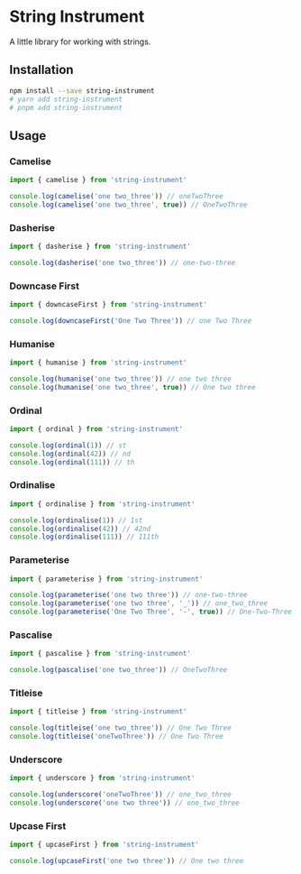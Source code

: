 # String Instrument

A little library for working with strings.

## Installation

```bash
npm install --save string-instrument
# yarn add string-instrument
# pnpm add string-instrument
```

## Usage

### Camelise

```js
import { camelise } from 'string-instrument'

console.log(camelise('one two_three')) // oneTwoThree
console.log(camelise('one two_three', true)) // OneTwoThree
```

### Dasherise

```js
import { dasherise } from 'string-instrument'

console.log(dasherise('one two_three')) // one-two-three
```

### Downcase First

```js
import { downcaseFirst } from 'string-instrument'

console.log(downcaseFirst('One Two Three')) // one Two Three
```

### Humanise

```js
import { humanise } from 'string-instrument'

console.log(humanise('one two_three')) // one two three
console.log(humanise('one two_three', true)) // One two three
```

### Ordinal

```js
import { ordinal } from 'string-instrument'

console.log(ordinal(1)) // st
console.log(ordinal(42)) // nd
console.log(ordinal(111)) // th
```

### Ordinalise

```js
import { ordinalise } from 'string-instrument'

console.log(ordinalise(1)) // 1st
console.log(ordinalise(42)) // 42nd
console.log(ordinalise(111)) // 111th
```

### Parameterise

```js
import { parameterise } from 'string-instrument'

console.log(parameterise('one two three')) // one-two-three
console.log(parameterise('one two three', '_')) // one_two_three
console.log(parameterise('One Two Three', '-', true)) // One-Two-Three
```

### Pascalise

```js
import { pascalise } from 'string-instrument'

console.log(pascalise('one two_three')) // OneTwoThree
```

### Titleise

```js
import { titleise } from 'string-instrument'

console.log(titleise('one two_three')) // One Two Three
console.log(titleise('oneTwoThree')) // One Two Three
```

### Underscore

```js
import { underscore } from 'string-instrument'

console.log(underscore('oneTwoThree')) // one_two_three
console.log(underscore('one two three')) // one_two_three
```

### Upcase First

```js
import { upcaseFirst } from 'string-instrument'

console.log(upcaseFirst('one two three')) // One two three
```
